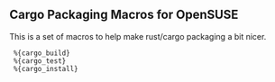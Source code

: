 
## Cargo Packaging Macros for OpenSUSE

This is a set of macros to help make rust/cargo packaging a bit nicer.

     %{cargo_build}
     %{cargo_test}
     %{cargo_install}






